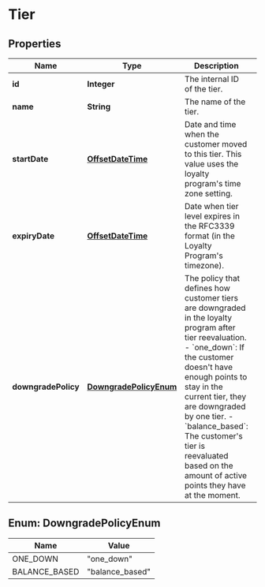 

# Tier

## Properties

Name | Type | Description | Notes
------------ | ------------- | ------------- | -------------
**id** | **Integer** | The internal ID of the tier. | 
**name** | **String** | The name of the tier. | 
**startDate** | [**OffsetDateTime**](OffsetDateTime.md) | Date and time when the customer moved to this tier. This value uses the loyalty program&#39;s time zone setting. |  [optional]
**expiryDate** | [**OffsetDateTime**](OffsetDateTime.md) | Date when tier level expires in the RFC3339 format (in the Loyalty Program&#39;s timezone). |  [optional]
**downgradePolicy** | [**DowngradePolicyEnum**](#DowngradePolicyEnum) | The policy that defines how customer tiers are downgraded in the loyalty program after tier reevaluation.  - &#x60;one_down&#x60;: If the customer doesn&#39;t have enough points to stay in the current tier, they are downgraded by one tier.  - &#x60;balance_based&#x60;: The customer&#39;s tier is reevaluated based on the amount of active points they have at the moment.  |  [optional]



## Enum: DowngradePolicyEnum

Name | Value
---- | -----
ONE_DOWN | &quot;one_down&quot;
BALANCE_BASED | &quot;balance_based&quot;



